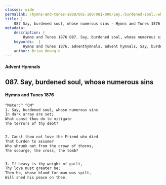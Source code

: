 ```yaml
---
classes: wide
permalink: /hymns-and-tunes-1869/001-100/081-090/Say,-burdened-soul,-whose-numerous-sins/
title: |
    087 Say, burdened soul, whose numerous sins - Hymns and Tunes 1876
metadata:
    description: |
        Hymns and Tunes 1876 087. Say, burdened soul, whose numerous sins. In dark array are set; What canst thou do to mitigate  The terrors of thy debt? 
    keywords:  |
        Hymns and Tunes 1876, adventhymnals, advent hymnals, Say, burdened soul, whose numerous sins, In dark array are set;, 
    author: Brian Onang'o
---
```


#### Advent Hymnals
## 087. Say, burdened soul, whose numerous sins
####  Hymns and Tunes 1876

```txt
^Meter:^ ^CM^
1. Say, burdened soul, whose numerous sins
In dark array are set;
What canst thou do to mitigate 
The terrors of thy debt?


2. Canst thou not love the Friend who died
That burden to assume?
Who shrunk not from the crown of thorns, 
The scourge, the cross, the tomb?


3. If heavy is thy weight of guilt,
Thy love must greater be;
Then he, whose blood for man was spilt, 
Will shed his peace on thee.
```